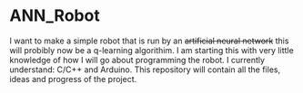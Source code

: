 # ANN_Robot
I want to make a simple robot that is run by an <strike>artificial neural network</strike> this will probibly now be a q-learning algorithim.
I am starting this with very little knowledge of how I will go about programming the robot.
I currently understand: C/C++ and Arduino.
This repository will contain all the files, ideas and progress of the project.
